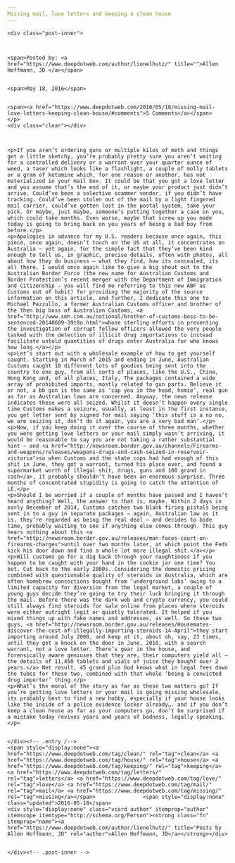 ```yaml
---
Missing mail, love letters and keeping a clean house
---
```

<article class="post-listing post-11339 post type-post status-publish format-standard has-post-thumbnail hentry  tag-clean tag-house tag-keeping tag-letters tag-love tag-mail tag-missing">
    
    <div class="post-inner">
    
    
        
    <span>Posted by: <a href="https://www.deepdotweb.com/author/lionelhutz/" title="">Allen Hoffmann, JD </a></span>
    
    
    <span>May 18, 2016</span>
    
    
    <span><a href="https://www.deepdotweb.com/2016/05/18/missing-mail-love-letters-keeping-clean-house/#comments">5 Comments</a></span>
    </p>
    <div class="clear"></div>
    
    
    
    <p>If you aren’t ordering guns or multiple kilos of meth and things get a little sketchy, you’re probably pretty sure you aren’t waiting for a controlled delivery or a warrant over your quarter ounce of weed, a taser which looks like a flashlight, a couple of molly tablets or a gram of ketamine which, for one reason or another, has not materialized in your mail box. It could be that you got a love letter and you assume that’s the end of it, or maybe your product just didn’t arrive. Could’ve been a selective scammer vendor, if you didn’t have tracking. Could’ve been stolen out of the mail by a light fingered mail carrier, could’ve gotten lost in the postal system, take your pick. Or maybe, just maybe, someone’s putting together a case on you, which could take months. Even worse, maybe that screw up you made today is going to bring back on you years of being a bad boy from before.</p>
    <p>Apologies in advance for my U.S. readers because once again, this piece, once again, doesn’t touch on the US at all, it concentrates on Australia – yet again, for the simple fact that they’ve been kind enough to tell us, in graphic, precise details, often with photos, all about how they do business – what they find, how its concealed, its all there. I would once again like to give a big shout out to the Australian Border Force (the new name for Australian Customs and Border Protection’s recent merger with the Department of Immigration and Citizenship – you will find me referring to this new ABF as Customs out of habit) for providing the majority of the source information on this article, and further, I dedicate this one to Michael Pezzullo, a former Australian Customs officer and brother of the then big boss of Australian Customs, <a href="http://www.smh.com.au/national/brother-of-customs-boss-to-be-sentenced-20140609-39t8o.html">whose sterling efforts in preventing the investigation of corrupt fellow officers allowed the very people tasked with the detection of illicit drug importations to instead facilitate untold quantities of drugs enter Australia for who knows how long.</a></p>
    <p>Let’s start out with a wholesale example of how to get yourself caught. Starting in March of 2015 and ending in June, Australian Customs caught 10 different lots of goodies being sent into the country to one guy, from all sorts of places, like the U.S., China, Hong Kong and, of all places, Italy, The packages contained a wide array of prohibited imports, mostly related to gun parts. Believe it or not, a bb gun is the same as ‘cap you in the head, homie’, real gun as far as Australian laws are concerned. Anyway, the news release indicates these were all seized. Whilst it doesn’t happen every single time Customs makes a seizure, usually, at least in the first instance, you get letter sent by signed for mail saying ‘this stuff is a no no, we are seizing it, don’t do it again, you are a very bad man’.</p>
    <p>Now, if you keep doing it over the course of three months, whether you were getting love letters or your mail simply wasn’t arriving, it would be reasonable to say you are not taking a rather substantial hint – and <a href="http://newsroom.border.gov.au/channels/Firearms-and-weapons/releases/weapons-drugs-and-cash-seized-in-reservoir-victoria">so when Customs and the state cops had had enough of this shit in June, they got a warrant, turned his place over, and found a supermarket worth of illegal shit, drugs, guns and 100 grand in cash</a>, it probably shouldn’t have been an enormous surprise. Three months of concentrated stupidity is going to catch the attention of LE.</p>
    <p>Should I be worried if a couple of months have passed and I haven’t heard anything? Well, the answer to that is, maybe. Within 2 days in early December of 2014, Customs catches two blank firing pistols being sent in to a guy in separate packages – again, Australian law as it is, they’re regarded as being the real deal – and decides to bide time, probably waiting to see if anything else comes through. This guy hears nothing about this <a href="http://newsroom.border.gov.au/releases/man-faces-court-on-firearms-charges">until over two months later, at which point the Feds kick his door down and find a whole lot more illegal shit.</a></p>
    <p>Will customs go for a dig back through your naughtiness if you happen to be caught with your hand in the cookie jar one time? You bet. Cut back to the early 2000s. Considering the domestic pricing combined with questionable quality of steroids in Australia, which are often homebrew concoctions bought from ‘underground labs’ owing to a limited capacity for diversion from the legal market, a couple of young guys decide they’re going to try their luck bringing it through the mail. Before there was the dark web and crypto currency, you could still always find steroids for sale online from places where steroids were either outright legit or quietly tolerated. It helped if you mixed things up with fake names and addresses, as well. So these two guys, <a href="http://newsroom.border.gov.au/releases/Housemates-discover-the-cost-of-illegally-importing-steroids-14-April">they start importing around July 2008, and keep at it, about oh, say, 23 times, until they get a knock on the door in June, 2010, with a search warrant, not a love letter. There’s gear in the house, and forensically aware geniuses that they are, their computers yield all – the details of 11,450 tablets and vials of juice they bought over 2 years.</a> Net result, 45 grand plus God knows what in legal fees down the tubes for these two, combined with that whole ‘being a convicted drug importer’ thing.</p>
    <p>What’s the moral of the story as far as these two matters go? If you’re getting love letters or your mail is going missing wholesale, its probably best to find a new hobby, especially if your house looks like the inside of a police evidence locker already…. and if you don’t keep a clean house as far as your computers go, don’t be surprised if a mistake today revives years and years of badness, legally speaking.</p>
    
    
    </div><!-- .entry /-->
    <span style="display:none"><a href="https://www.deepdotweb.com/tag/clean/" rel="tag">clean</a> <a href="https://www.deepdotweb.com/tag/house/" rel="tag">house</a> <a href="https://www.deepdotweb.com/tag/keeping/" rel="tag">keeping</a> <a href="https://www.deepdotweb.com/tag/letters/" rel="tag">letters</a> <a href="https://www.deepdotweb.com/tag/love/" rel="tag">love</a> <a href="https://www.deepdotweb.com/tag/mail/" rel="tag">mail</a> <a href="https://www.deepdotweb.com/tag/missing/" rel="tag">missing</a></span>				<span style="display:none" class="updated">2016-05-18</span>
    <div style="display:none" class="vcard author" itemprop="author" itemscope itemtype="http://schema.org/Person"><strong class="fn" itemprop="name"><a href="https://www.deepdotweb.com/author/lionelhutz/" title="Posts by Allen Hoffmann, JD" rel="author">Allen Hoffmann, JD</a></strong></div>
    
    
    </div><!-- .post-inner -->
</article><!-- .post-listing -->

